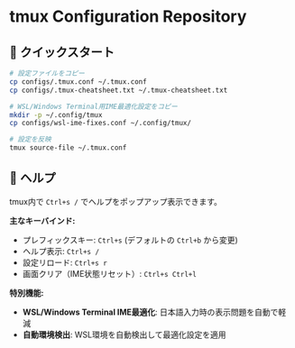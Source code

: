 # tmux Configuration Repository

## 🚀 クイックスタート

```bash
# 設定ファイルをコピー
cp configs/.tmux.conf ~/.tmux.conf
cp configs/.tmux-cheatsheet.txt ~/.tmux-cheatsheet.txt

# WSL/Windows Terminal用IME最適化設定をコピー
mkdir -p ~/.config/tmux
cp configs/wsl-ime-fixes.conf ~/.config/tmux/

# 設定を反映
tmux source-file ~/.tmux.conf
```

## 📖 ヘルプ

tmux内で `Ctrl+s /` でヘルプをポップアップ表示できます。

**主なキーバインド:**
- プレフィックスキー: `Ctrl+s` (デフォルトの `Ctrl+b` から変更)
- ヘルプ表示: `Ctrl+s /`
- 設定リロード: `Ctrl+s r`
- 画面クリア（IME状態リセット）: `Ctrl+s Ctrl+l`

**特別機能:**
- **WSL/Windows Terminal IME最適化**: 日本語入力時の表示問題を自動で軽減
- **自動環境検出**: WSL環境を自動検出して最適化設定を適用